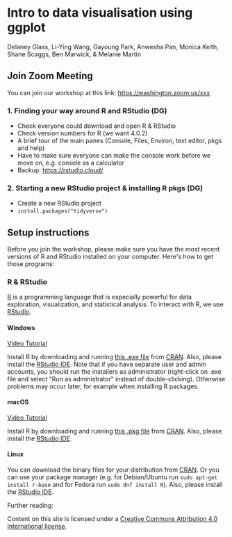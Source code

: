 # Intro to data visualisation using ggplot

Delaney Glass, Li-Ying Wang, Gayoung Park, Anwesha Pan, Monica Keith, Shane Scaggs, Ben Marwick, & Melanie Martin

## Join Zoom Meeting

You can join our workshop at this link:
https://washington.zoom.us/xxx

### 1. Finding your way around R and RStudio (DG)
- Check everyone could download and open R & RStudio
- Check version numbers for R (we want 4.0.2)
- A brief tour of the main panes (Console, Files, Environ, text editor, pkgs and help) 
- Have to make sure everyone can make the console work before we move on, e.g. console as a calculator 
- Backup: https://rstudio.cloud/ 

### 2. Starting a new RStudio project & installing R pkgs (DG) 
- Create a new RStudio project 
- `install.packages("tidyverse")`

## Setup instructions

Before you join the workshop, please make sure you have the most recent versions of R and RStudio installed on your computer. Here's how to get those programs:

<h3>R & RStudio</h3>

<p>
    <a href="https://www.r-project.org">R</a> is a programming language
    that is especially powerful for data exploration, visualization, and
    statistical analysis. To interact with R, we use
    <a href="https://www.rstudio.com/">RStudio</a>.
</p>


<h4 id="r-windows">Windows</h4>
<a href="https://www.youtube.com/watch?v=q0PjTAylwoU">Video Tutorial</a>
<p>
        Install R by downloading and running
        <a href="https://cran.r-project.org/bin/windows/base/release.htm">this .exe file</a>
        from <a href="https://cran.r-project.org/index.html">CRAN</a>.
        Also, please install the
        <a href="https://www.rstudio.com/products/rstudio/download/#download">RStudio IDE</a>.
        Note that if you have separate user and admin accounts, you should run the
        installers as administrator (right-click on .exe file and select "Run as
        administrator" instead of double-clicking). Otherwise problems may occur later,
        for example when installing R packages.
</p>

<h4 id="r-macosx">macOS</h4>
<a href="https://www.youtube.com/watch?v=5-ly3kyxwEg">Video Tutorial</a>
<p>
        Install R by downloading and running
        <a href="https://cran.r-project.org/bin/macosx/R-latest.pkg">this .pkg file</a>
        from <a href="https://cran.r-project.org/index.html">CRAN</a>.
        Also, please install the
        <a href="https://www.rstudio.com/products/rstudio/download/#download">RStudio IDE</a>.
</p>

<h4 id="r-linux">Linux</h4>
<p>
        You can download the binary files for your distribution
        from <a href="https://cran.r-project.org/index.html">CRAN</a>. Or
        you can use your package manager (e.g. for Debian/Ubuntu
        run <code>sudo apt-get install r-base</code> and for Fedora run
        <code>sudo dnf install R</code>).  Also, please install the
        <a href="https://www.rstudio.com/products/rstudio/download/#download">RStudio IDE</a>.
</p>

Further reading:

Content on this site is licensed under a [Creative Commons Attribution 4.0 International license](https://creativecommons.org/licenses/by-sa/4.0/).
